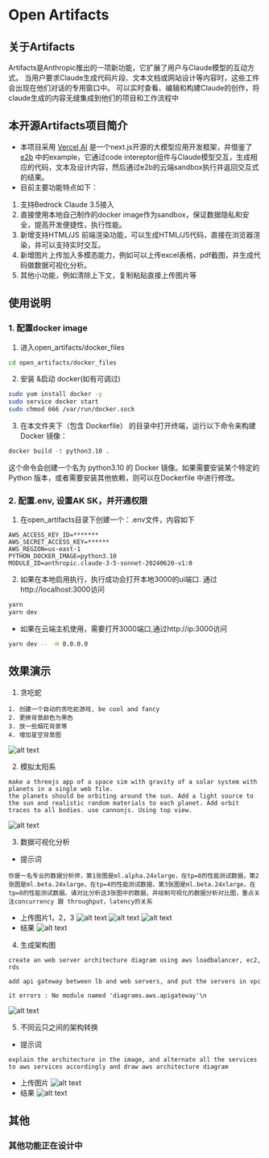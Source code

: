 # Open Artifacts

## 关于Artifacts
Artifacts是Anthropic推出的一项新功能，它扩展了用户与Claude模型的互动方式。
当用户要求Claude生成代码片段、文本文档或网站设计等内容时，这些工件会出现在他们对话的专用窗口中。
可以实时查看、编辑和构建Claude的创作，将claude生成的内容无缝集成到他们的项目和工作流程中

## 本开源Artifacts项目简介
- 本项目采用 [Vercel AI](https://sdk.vercel.ai/) 是一个next.js开源的大模型应用开发框架，并借鉴了[e2b](https://e2b.dev/docs) 中的example，它通过code intereptor组件与Claude模型交互，生成相应的代码，文本及设计内容，然后通过e2b的云端sandbox执行并返回交互式的结果。
- 目前主要功能特点如下：
1. 支持Bedrock Claude 3.5接入
2. 直接使用本地自己制作的docker image作为sandbox，保证数据隐私和安全，提高开发便捷性，执行性能。
3. 新增支持HTML/JS 前端渲染功能，可以生成HTML/JS代码，直接在浏览器渲染，并可以支持实时交互。
4. 新增图片上传加入多模态能力，例如可以上传excel表格，pdf截图，并生成代码做数据可视化分析。
5. 其他小功能，例如清除上下文，复制粘贴直接上传图片等

## 使用说明
### 1. 配置docker image
1. 进入open_artifacts/docker_files
```bash
cd open_artifacts/docker_files
```
2. 安装 &启动 docker(如有可调过)
```bash
sudo yum install docker -y
sudo service docker start
sudo chmod 666 /var/run/docker.sock
```
3. 在本文件夹下（包含 Dockerfile） 的目录中打开终端，运行以下命令来构建 Docker 镜像：
```bash
docker build -t python3.10 .
```
这个命令会创建一个名为 python3.10 的 Docker 镜像。如果需要安装某个特定的 Python 版本，或者需要安装其他依赖，则可以在Dockerfile 中进行修改。

### 2. 配置.env, 设置AK SK，并开通权限
1. 在open_artifacts目录下创建一个：.env文件，内容如下
```
AWS_ACCESS_KEY_ID=*******
AWS_SECRET_ACCESS_KEY=******
AWS_REGION=us-east-1
PYTHON_DOCKER_IMAGE=python3.10
MODULE_ID=anthropic.claude-3-5-sonnet-20240620-v1:0
```

2. 如果在本地启用执行，执行成功会打开本地3000的ui端口. 通过http://localhost:3000访问
```bash
yarn
yarn dev
```
- 如果在云端主机使用，需要打开3000端口,通过http://ip:3000访问
```bash
yarn dev -- -H 0.0.0.0
```

## 效果演示
1. 贪吃蛇
```
1. 创建一个自动的贪吃蛇游戏, be cool and fancy
2. 更换背景颜色为黑色
3. 放一些烟花背景等
4. 增加星空背景图
```
![alt text](asset/image.png)

2. 模拟太阳系
```
make a threejs app of a space sim with gravity of a solar system with planets in a single web file.
the planets should be orbiting around the sun. Add a light source to the sun and realistic random materials to each planet. Add orbit traces to all bodies. use cannonjs. Using top view.
```
![alt text](asset/image2.png)

3. 数据可视化分析
- 提示词
```
你是一名专业的数据分析师，第1张图是ml.alpha.24xlarge，在tp=8的性能测试数据，第2张图是ml.beta.24xlarge，在tp=4的性能测试数据，第3张图是ml.beta.24xlarge，在tp=8的性能测试数据。请对比分析这3张图中的数据，并绘制可视化的数据分析对比图，重点关注concurrency 跟 throughput，latency的关系
```
- 上传图片1，2，3
![alt text](asset/image3_1.png)
![alt text](asset/image3_2.png)
![alt text](asset/image3_3.png)
- 结果
![alt text](asset/image3_4.png)
4. 生成架构图
```
create an web server architecture diagram using aws loadbalancer, ec2, rds
```
```
add api gateway between lb and web servers, and put the servers in vpc
```
```
it errors : No module named 'diagrams.aws.apigateway'\n
```
![alt text](asset/image5.png)

5. 不同云只之间的架构转换
- 提示词
```
explain the architecture in the image, and alternate all the services to aws services accordingly and draw aws architecture diagram
```
- 上传图片
![alt text](asset/image6_0.png)
- 结果
![alt text](asset/image6.png)
## 其他
### 其他功能正在设计中